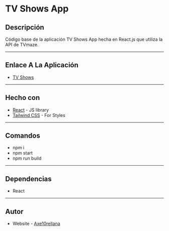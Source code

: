 # TV Shows App

## Descripción

Código base de la aplicación TV Shows App hecha en React.js que utiliza la API de TVmaze.

---

## Enlace A La Aplicación

- [TV Shows](https://axe10rellana.github.io/tvshowsapp/tvshowsapp/#/)

---

## Hecho con

- [React](https://react.dev/) - JS library
- [Tailwind CSS](https://tailwindcss.com/) - For Styles

---

## Comandos

- npm i
- npm start
- npm run build

---

## Dependencias

- React
  
---

## Autor

- Website - [Axe10rellana](https://axe10rellana.github.io/portafolio/portafolio/)
